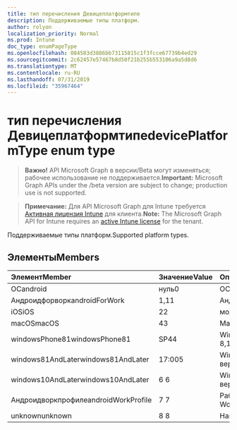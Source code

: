 ```yaml
---
title: тип перечисления Девицеплатформтипе
description: Поддерживаемые типы платформ.
author: rolyon
localization_priority: Normal
ms.prod: Intune
doc_type: enumPageType
ms.openlocfilehash: 084583d3886bb73115815c1f3fcce67739b4ed29
ms.sourcegitcommit: 2c62457e57467b8d50f21b255b553106a9a5d8d6
ms.translationtype: MT
ms.contentlocale: ru-RU
ms.lasthandoff: 07/31/2019
ms.locfileid: "35967464"
---
```

# <a name="deviceplatformtype-enum-type"></a><span data-ttu-id="6eff8-103">тип перечисления Девицеплатформтипе</span><span class="sxs-lookup"><span data-stu-id="6eff8-103">devicePlatformType enum type</span></span>

> <span data-ttu-id="6eff8-104">**Важно!** API Microsoft Graph в версии/Beta могут изменяться; рабочее использование не поддерживается.</span><span class="sxs-lookup"><span data-stu-id="6eff8-104">**Important:** Microsoft Graph APIs under the /beta version are subject to change; production use is not supported.</span></span>

> <span data-ttu-id="6eff8-105">**Примечание:** Для API Microsoft Graph для Intune требуется [Активная лицензия Intune](https://go.microsoft.com/fwlink/?linkid=839381) для клиента.</span><span class="sxs-lookup"><span data-stu-id="6eff8-105">**Note:** The Microsoft Graph API for Intune requires an [active Intune license](https://go.microsoft.com/fwlink/?linkid=839381) for the tenant.</span></span>

<span data-ttu-id="6eff8-106">Поддерживаемые типы платформ.</span><span class="sxs-lookup"><span data-stu-id="6eff8-106">Supported platform types.</span></span>

## <a name="members"></a><span data-ttu-id="6eff8-107">Элементы</span><span class="sxs-lookup"><span data-stu-id="6eff8-107">Members</span></span>
|<span data-ttu-id="6eff8-108">Элемент</span><span class="sxs-lookup"><span data-stu-id="6eff8-108">Member</span></span>|<span data-ttu-id="6eff8-109">Значение</span><span class="sxs-lookup"><span data-stu-id="6eff8-109">Value</span></span>|<span data-ttu-id="6eff8-110">Описание</span><span class="sxs-lookup"><span data-stu-id="6eff8-110">Description</span></span>|
|:---|:---|:---|
|<span data-ttu-id="6eff8-111">ОС</span><span class="sxs-lookup"><span data-stu-id="6eff8-111">android</span></span>|<span data-ttu-id="6eff8-112">нуль</span><span class="sxs-lookup"><span data-stu-id="6eff8-112">0</span></span>|<span data-ttu-id="6eff8-113">ОС.</span><span class="sxs-lookup"><span data-stu-id="6eff8-113">Android.</span></span>|
|<span data-ttu-id="6eff8-114">Андроидфорворк</span><span class="sxs-lookup"><span data-stu-id="6eff8-114">androidForWork</span></span>|<span data-ttu-id="6eff8-115">1,1</span><span class="sxs-lookup"><span data-stu-id="6eff8-115">1</span></span>|<span data-ttu-id="6eff8-116">Андроидфорворк.</span><span class="sxs-lookup"><span data-stu-id="6eff8-116">AndroidForWork.</span></span>|
|<span data-ttu-id="6eff8-117">iOS</span><span class="sxs-lookup"><span data-stu-id="6eff8-117">iOS</span></span>|<span data-ttu-id="6eff8-118">2</span><span class="sxs-lookup"><span data-stu-id="6eff8-118">2</span></span>|<span data-ttu-id="6eff8-119">модуле.</span><span class="sxs-lookup"><span data-stu-id="6eff8-119">iOS.</span></span>|
|<span data-ttu-id="6eff8-120">macOS</span><span class="sxs-lookup"><span data-stu-id="6eff8-120">macOS</span></span>|<span data-ttu-id="6eff8-121">4</span><span class="sxs-lookup"><span data-stu-id="6eff8-121">3</span></span>|<span data-ttu-id="6eff8-122">MacOS.</span><span class="sxs-lookup"><span data-stu-id="6eff8-122">MacOS.</span></span>|
|<span data-ttu-id="6eff8-123">windowsPhone81</span><span class="sxs-lookup"><span data-stu-id="6eff8-123">windowsPhone81</span></span>|<span data-ttu-id="6eff8-124">SP4</span><span class="sxs-lookup"><span data-stu-id="6eff8-124">4</span></span>|<span data-ttu-id="6eff8-125">WindowsPhone 8,1.</span><span class="sxs-lookup"><span data-stu-id="6eff8-125">WindowsPhone 8.1.</span></span>|
|<span data-ttu-id="6eff8-126">windows81AndLater</span><span class="sxs-lookup"><span data-stu-id="6eff8-126">windows81AndLater</span></span>|<span data-ttu-id="6eff8-127">17:00</span><span class="sxs-lookup"><span data-stu-id="6eff8-127">5</span></span>|<span data-ttu-id="6eff8-128">Windows 8,1 и более поздние версии</span><span class="sxs-lookup"><span data-stu-id="6eff8-128">Windows 8.1 and later</span></span>|
|<span data-ttu-id="6eff8-129">windows10AndLater</span><span class="sxs-lookup"><span data-stu-id="6eff8-129">windows10AndLater</span></span>|<span data-ttu-id="6eff8-130">6 </span><span class="sxs-lookup"><span data-stu-id="6eff8-130">6</span></span>|<span data-ttu-id="6eff8-131">Windows 10 и более поздних версий.</span><span class="sxs-lookup"><span data-stu-id="6eff8-131">Windows 10 and later.</span></span>|
|<span data-ttu-id="6eff8-132">Андроидворкпрофиле</span><span class="sxs-lookup"><span data-stu-id="6eff8-132">androidWorkProfile</span></span>|<span data-ttu-id="6eff8-133">7 </span><span class="sxs-lookup"><span data-stu-id="6eff8-133">7</span></span>|<span data-ttu-id="6eff8-134">Рабочий профиль Android.</span><span class="sxs-lookup"><span data-stu-id="6eff8-134">Android Work Profile.</span></span>|
|<span data-ttu-id="6eff8-135">unknown</span><span class="sxs-lookup"><span data-stu-id="6eff8-135">unknown</span></span>|<span data-ttu-id="6eff8-136">8 </span><span class="sxs-lookup"><span data-stu-id="6eff8-136">8</span></span>|<span data-ttu-id="6eff8-137">Найден.</span><span class="sxs-lookup"><span data-stu-id="6eff8-137">Unknown.</span></span>|






